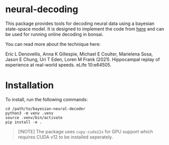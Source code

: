 # neural-decoding

This package provides tools for decoding neural data using a bayesian state-space model. It is designed to implement the code from [here](https://github.com/Eden-Kramer-Lab/replay_trajectory_classification) and can be used for running online decoding in bonsai.

You can read more about the technique here: 

Eric L Denovellis, Anna K Gillespie, Michael E Coulter, Marielena Sosa, Jason E Chung, Uri T Eden, Loren M Frank (2021). Hippocampal replay of experience at real-world speeds. eLife 10:e64505.

# Installation

To install, run the following commands:

```
cd /path/to/bayesian-neural-decoder
python3 -m venv .venv
source .venv/bin/activate
pip install -e .
```

>[!NOTE] The package uses `cupy-cuda12x` for GPU support which requires CUDA v12 to be installed seperately.